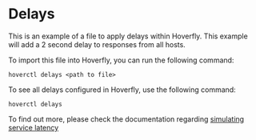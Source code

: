 # Delays

This is an example of a file to apply delays within Hoverfly. This example will add a 2 second delay to responses from all hosts.

To import this file into Hoverfly, you can run the following command:
```
hoverctl delays <path to file>
```

To see all delays configured in Hoverfly, use the following command:
```
hoverctl delays
```
To find out more, please check the documentation regarding [simulating service latency](https://spectolabs.gitbooks.io/hoverfly/content/usage/simulating_service_latency.html)
